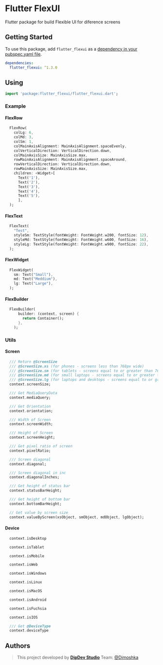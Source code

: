 Flutter FlexUI
===============

Flutter package for build Flexible UI for diference screens

## Getting Started

To use this package, add `flutter_flexui` as a [dependency in your pubspec.yaml file](https://flutter.io/platform-plugins/).

```yaml
dependencies:
  flutter_flexui: ^1.3.0
```

## Using

```dart
import 'package:flutter_flexui/flutter_flexui.dart';
```

### Example

#### FlexRow

```dart
  FlexRow(
    colLg: 6,
    colMd: 3,
    colSm: 1,
    colMainAxisAlignment: MainAxisAlignment.spaceEvenly,
    colVerticalDirection: VerticalDirection.down,
    colMainAxisSize: MainAxisSize.max,
    rowMainAxisAlignment: MainAxisAlignment.spaceAround,
    rowVerticalDirection: VerticalDirection.down,
    rowMainAxisSize: MainAxisSize.max,
    children: <Widget>[
      Text('1'),
      Text('2'),
      Text('3'),
      Text('4'),
      Text('5'),
      ],
  );
```

#### FlexText

```dart
  FlexText(
    "Test",
    styleSm: TextStyle(fontWeight: FontWeight.w200, fontSize: 12),
    styleMd: TextStyle(fontWeight: FontWeight.w600, fontSize: 16),
    styleLg: TextStyle(fontWeight: FontWeight.w900, fontSize: 22),
  );
```

#### FlexWidget

```dart
  FlexWidget(
    sm: Text("Small"),
    md: Text("Meddium"),
    lg: Text("Large"),
  );
```

#### FlexBuilder

```dart
  FlexBuilder(
      builder: (context, screen) {
        return Container();
      },
    );
```
### Utils

#### Screen

```dart
  /// Return @ScreenSize
  /// @ScreenSize.xs (for phones - screens less than 768px wide)
  /// @ScreenSize.sm (for tablets - screens equal to or greater than 768px wide)
  /// @ScreenSize.md (for small laptops - screens equal to or greater than 992px wide)
  /// @ScreenSize.lg (for laptops and desktops - screens equal to or greater than 1200px wide)
  context.screenSize;

  /// Get MediaQueryData
  context.mediaQuery;

  /// Get Orientation
  context.orientation;

  /// Width of Screen
  context.screenWidth;

  /// Height of Screen
  context.screenHeight;

  /// Get pixel ratio of screen
  context.pixelRatio;

  /// Screen diagonal
  context.diagonal;

  /// Screen diagonal in inc
  context.diagonalInches;

  /// Get height of status bar
  context.statusBarHeight;

  /// Get height of bottom bar
  context.bottomBarHeight;

  // Get value by screen size
  context.valueByScreen(xsObject, smObject, mdObject, lgObject);
```

#### Device

```dart
  context.isDesktop

  context.isTablet

  context.isMobile

  context.isWeb

  context.isWindows

  context.isLinux

  context.isMacOS

  context.isAndroid

  context.isFuchsia

  context.isIOS

  /// Get @DeviceType
  context.deviceType
```

## Authors

> This project developed by [**DipDev Studio**](https://dipdev.studio) Team: [@Dimoshka](https://www.linkedin.com/in/dmytroprylutskyi/)
